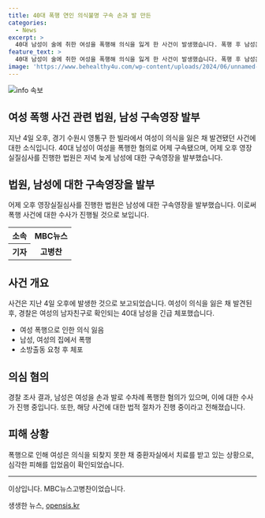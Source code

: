 ```yaml
---
title: 40대 폭행 연인 의식불명 구속 손과 발 만든
categories:
  - News
excerpt: >
  40대 남성이 술에 취한 여성을 폭행해 의식을 잃게 한 사건이 발생했습니다. 폭행 후 남성은 여성의 변친을 불러 응급상황을 알리고 구속됐으며, 여성은 중환자실에서 치료를 받고 있습니다. 경찰은 남성을 중상해 혐의로 입건하고 구속영장을 신청했으며, 법원은 영장을 발부했습니다. 사건과 관련한 추가 정보를 기다리는 중입니다. MBC뉴스에서 제보를 기다리고 있습니다.
feature_text: >
  40대 남성이 술에 취한 여성을 폭행해 의식을 잃게 한 사건이 발생했습니다. 폭행 후 남성은 여성의 변친을 불러 응급상황을 알리고 구속됐으며, 여성은 중환자실에서 치료를 받고 있습니다. 경찰은 남성을 중상해 혐의로 입건하고 구속영장을 신청했으며, 법원은 영장을 발부했습니다. 사건과 관련한 추가 정보를 기다리는 중입니다. MBC뉴스에서 제보를 기다리고 있습니다.
image: 'https://www.behealthy4u.com/wp-content/uploads/2024/06/unnamed-file.png'
---
```


<p><img src="https://www.behealthy4u.com/wp-content/uploads/2024/06/unnamed-file.png" alt="info 속보" /></p>

<h2>여성 폭행 사건 관련 법원, 남성 구속영장 발부</h2>

<p data-ke-size="size16">지난 4일 오후, 경기 수원시 영통구 한 빌라에서 여성이 의식을 잃은 채 발견됐던 사건에 대한 소식입니다. 40대 남성이 여성을 폭행한 혐의로 어제 구속됐으며, 어제 오후 영장실질심사를 진행한 법원은 저녁 늦게 남성에 대한 구속영장을 발부했습니다.</p>

<h2 data-ke-size="size26">법원, 남성에 대한 구속영장을 발부</h2>

<p data-ke-size="size16">어제 오후 영장실질심사를 진행한 법원은 남성에 대한 구속영장을 발부했습니다. 이로써 폭행 사건에 대한 수사가 진행될 것으로 보입니다.</p>

<table>
    <tr>
        <th>소속</th>
        <td style="text-align: center; height: 17px;"><b>MBC뉴스</b></td>
    </tr>
    <tr>
        <th>기자</th>
        <td style="text-align: center; height: 17px;"><b>고병찬</b></td>
    </tr>
</table>

<h2 data-ke-size="size26">사건 개요</h2>

<p data-ke-size="size16">사건은 지난 4일 오후에 발생한 것으로 보고되었습니다. 여성이 의식을 잃은 채 발견된 후, 경찰은 여성의 남자친구로 확인되는 40대 남성을 긴급 체포했습니다.</p>

<ul>
  <li>여성 폭행으로 인한 의식 잃음</li>
  <li>남성, 여성의 집에서 폭행</li>
  <li>소방출동 요청 후 체포</li>
</ul>

<h2 data-ke-size="size26">의심 혐의</h2>

<p data-ke-size="size16">경찰 조사 결과, 남성은 여성을 손과 발로 수차례 폭행한 혐의가 있으며, 이에 대한 수사가 진행 중입니다. 또한, 해당 사건에 대한 법적 절차가 진행 중이라고 전해졌습니다.</p>

<h2 data-ke-size="size26">피해 상황</h2>

<p data-ke-size="size16">폭행으로 인해 여성은 의식을 되찾지 못한 채 중환자실에서 치료를 받고 있는 상황으로, 심각한 피해를 입었음이 확인되었습니다.</p>

<hr>

<p data-ke-size="size16">이상입니다. MBC뉴스고병찬이었습니다.</p>
생생한 뉴스, <a href="https://opensis.kr" rel="dofollow">opensis.kr</a>


